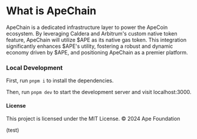 # What is ApeChain 

ApeChain is a dedicated infrastructure layer to power the ApeCoin ecosystem. By leveraging Caldera and Arbitrum's custom native token feature, ApeChain will utilize $APE as its native gas token. This integration significantly enhances $APE's utility, fostering a robust and dynamic economy driven by $APE, and positioning ApeChain as a premier platform.


### Local Development

First, run `pnpm i` to install the dependencies.

Then, run `pnpm dev` to start the development server and visit localhost:3000.

#### License

This project is licensed under the MIT License.
© 2024 Ape Foundation


(test)